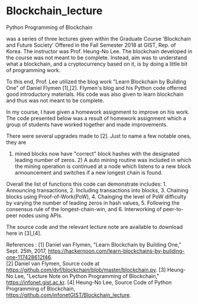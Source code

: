 # Blockchain_lecture

   Python Programming of Blockchain   
  
   was a series of three lectures given within the Graduate Course 
   'Blockchain and Future Society' 
   Offered in the Fall Semester 2018 at 
   GIST, Rep. of Korea. The instructor was Prof. Heung-No Lee. 
   The blockchain developed in the course was not meant to be complete. 
   Instead, aim was to understand 
   what a blockchain, and a cryptocurrency based on it, is by 
   doing a little bit of programming work. 
   
   To this end, Prof. Lee utilized the blog work 
   "Learn Blockchain by Building One" of Daniel Flymen [1],[2]. 
   Flymen's blog and his Python code offerred good introductory materials. 
   His code was also given to learn blockchain and thus was not meant to be complete. 
    
   In my course, I have given a homework assignment to improve on his work. 
   The code presented below was a result of homework assignment which 
   a group of students have worked together and made improvements. 
  
   There were several upgrades made to [2]. Just to name a few notable ones, they are 
   1) mined blocks now have "correct" block hashes with the designated leading 
   number of zeros. 2) A auto mining routine was included in which 
   the mining operation is continued at a node which listens 
   to a new block announcement and switches if a new longest chain is found. 
    
   Overall the list of functions this code can demonstrate includes: 
    1. Announcing transactions, 
    2. Including transactions into blocks, 
    3. Chaining blocks using Proof-of-Work(PoW), 
    4. Chainging the level of PoW difficulty 
        by varying the number of leading zeros in hash values, 
    5. Following the consensus rule of the longest-chain-win, and 
    6. Interworking of peer-to-peer nodes using APIs. 
   
  The source code and the relevant lecture note are available to download here in [3],[4]. 
   
    
References      :   [1] Daniel van Flymen, "Learn Blockchain by Building One," 
                        Sept. 25th, 2017, https://hackernoon.com/learn-blockchains-by-building-one-117428612f46.  
                    [2] Daniel van Flymen, Source code at https://github.com/dvf/blockchain/blob/master/blockchain.py. 
                    [3] Heung-No Lee, "Lecture Note on Python Programming of Blockchain," https://infonet.gist.ac.kr. 
                    [4] Heung-No Lee, Source Code of Python Programming of Blockchain,                                                                                                                               https://github.com/infonetGIST/Blockchain_lecture. 
